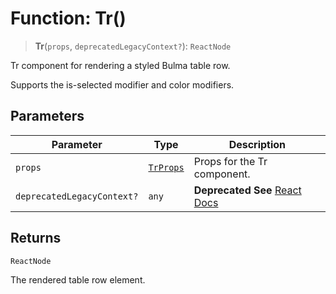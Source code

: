 # Function: Tr()

> **Tr**(`props`, `deprecatedLegacyContext?`): `ReactNode`

Tr component for rendering a styled Bulma table row.

Supports the is-selected modifier and color modifiers.

## Parameters

| Parameter | Type | Description |
| ------ | ------ | ------ |
| `props` | [`TrProps`](../interfaces/TrProps.md) | Props for the Tr component. |
| `deprecatedLegacyContext?` | `any` | **Deprecated** **See** [React Docs](https://legacy.reactjs.org/docs/legacy-context.html#referencing-context-in-lifecycle-methods) |

## Returns

`ReactNode`

The rendered table row element.
